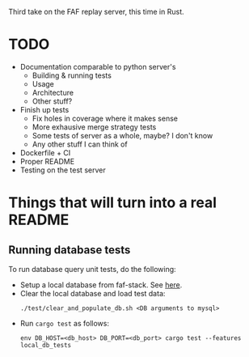 Third take on the FAF replay server, this time in Rust.

TODO
====

* Documentation comparable to python server's
  * Building & running tests
  * Usage
  * Architecture
  * Other stuff?
* Finish up tests
  * Fix holes in coverage where it makes sense
  * More exhausive merge strategy tests
  * Some tests of server as a whole, maybe? I don't know
  * Any other stuff I can think of
* Dockerfile + CI
* Proper README
* Testing on the test server


Things that will turn into a real README
========================================

Running database tests
----------------------

To run database query unit tests, do the following:
* Setup a local database from faf-stack. See [here](https://github.com/FAForever/db).
* Clear the local database and load test data:
  ```
  ./test/clear_and_populate_db.sh <DB arguments to mysql>
  ```
* Run `cargo test` as follows:
  ```
  env DB_HOST=<db_host> DB_PORT=<db_port> cargo test --features local_db_tests
  ```
